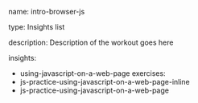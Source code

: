 name: intro-browser-js

type: Insights list

description: Description of the workout goes here

insights:
  - using-javascript-on-a-web-page
exercises:
  - js-practice-using-javascript-on-a-web-page-inline
  - js-practice-using-javascript-on-a-web-page
